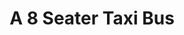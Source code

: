 ---
title: "A 8 Seater Taxi Bus"
address: "39a, Lislunnan Rd, Kells, Ballymena, Co. Antrim BT42 3NR"
tel: "07850 501633"
county: "Antrim"
category: "Taxi Services"
type: "Content"
lat: "054.7830290000"
lng: "-006.1929620000"
---